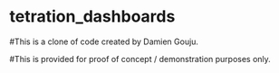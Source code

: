 # tetration_dashboards

#This is a clone of code created by Damien Gouju.

#This is provided for proof of concept / demonstration purposes only.
